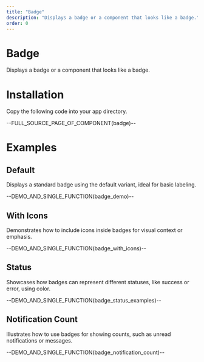 ```yaml
---
title: "Badge"
description: "Displays a badge or a component that looks like a badge."
order: 0
---
```


# Badge

Displays a badge or a component that looks like a badge.

# Installation

Copy the following code into your app directory.

--FULL_SOURCE_PAGE_OF_COMPONENT(badge)--

# Examples

## Default

Displays a standard badge using the default variant, ideal for basic labeling.

--DEMO_AND_SINGLE_FUNCTION(badge_demo)--

## With Icons

Demonstrates how to include icons inside badges for visual context or emphasis.

--DEMO_AND_SINGLE_FUNCTION(badge_with_icons)--

## Status

Showcases how badges can represent different statuses, like success or error, using color.

--DEMO_AND_SINGLE_FUNCTION(badge_status_examples)--

## Notification Count

Illustrates how to use badges for showing counts, such as unread notifications or messages.

--DEMO_AND_SINGLE_FUNCTION(badge_notification_count)--
